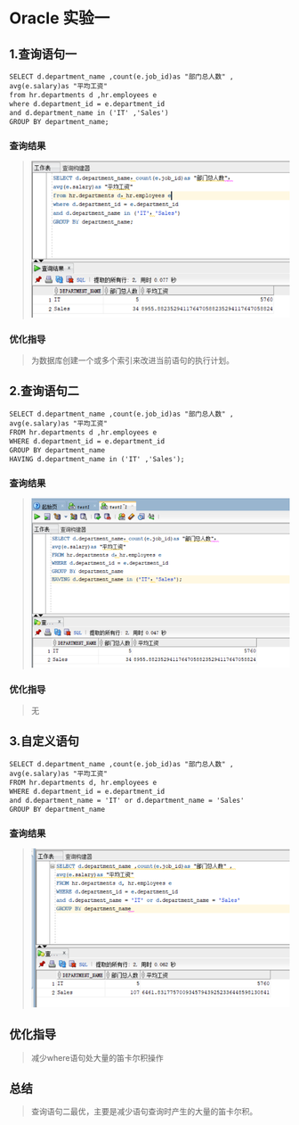 Oracle 实验一
===
1.查询语句一
---

```
SELECT d.department_name ,count(e.job_id)as "部门总人数" ,
avg(e.salary)as "平均工资"
from hr.departments d ,hr.employees e
where d.department_id = e.department_id
and d.department_name in ('IT' ,'Sales')
GROUP BY department_name;
```

### 查询结果

> ![](https://github.com/zbl1997/Oracle/blob/master/Test1/Images/test1.png)

### 优化指导

> 为数据库创建一个或多个索引来改进当前语句的执行计划。

2.查询语句二
---
```
SELECT d.department_name ,count(e.job_id)as "部门总人数" ,
avg(e.salary)as "平均工资"
FROM hr.departments d ,hr.employees e
WHERE d.department_id = e.department_id
GROUP BY department_name
HAVING d.department_name in ('IT' ,'Sales');
```
### 查询结果
> ![](https://github.com/zbl1997/Oracle/blob/master/Test1/Images/laji1.png)
### 优化指导
> 无

3.自定义语句
---
```
SELECT d.department_name ,count(e.job_id)as "部门总人数" ,
avg(e.salary)as "平均工资"
FROM hr.departments d, hr.employees e
WHERE d.department_id = e.department_id
and d.department_name = 'IT' or d.department_name = 'Sales'
GROUP BY department_name 
```
### 查询结果
> ![](https://github.com/zbl1997/Oracle/blob/master/Test1/Images/test3.png)

优化指导
---
> 减少where语句处大量的笛卡尔积操作

总结
---
> 查询语句二最优，主要是减少语句查询时产生的大量的笛卡尔积。  
